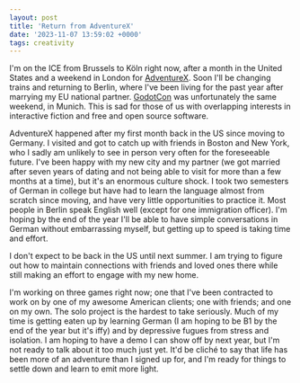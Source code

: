 ```yaml
---
layout: post
title: 'Return from AdventureX'
date: '2023-11-07 13:59:02 +0000'
tags: creativity
---
```


I'm on the ICE from Brussels to Köln right now, after a month in the United States and a weekend in London for [AdventureX](http://adventurexpo.org). Soon I'll be changing trains and returning to Berlin, where I've been living for the past year after marrying my EU national partner. [GodotCon](https://conference.godotengine.org/) was unfortunately the same weekend, in Munich. This is sad for those of us with overlapping interests in interactive fiction and free and open source software.

AdventureX happened after my first month back in the US since moving to Germany. I visited and got to catch up with friends in Boston and New York, who I sadly am unlikely to see in person very often for the foreseeable future. I've been happy with my new city and my partner (we got married after seven years of dating and not being able to visit for more than a few months at a time), but it's an enormous culture shock. I took two semesters of German in college but have had to learn the language almost from scratch since moving, and have very little opportunities to practice it. Most people in Berlin speak English well (except for one immigration officer). I'm hoping by the end of the year I'll be able to have simple conversations in German without embarrassing myself, but getting up to speed is taking time and effort.

I don't expect to be back in the US until next summer. I am trying to figure out how to maintain connections with friends and loved ones there while still making an effort to engage with my new home.

I'm working on three games right now; one that I've been contracted to work on by one of my awesome American clients; one with friends; and one on my own. The solo project is the hardest to take seriously. Much of my time is getting eaten up by learning German (I am hoping to be B1 by the end of the year but it's iffy) and by depressive fugues from stress and isolation. I am hoping to have a demo I can show off by next year, but I'm not ready to talk about it too much just yet. It'd be cliché to say that life has been more of an adventure than I signed up for, and I'm ready for things to settle down and learn to emit more light.
